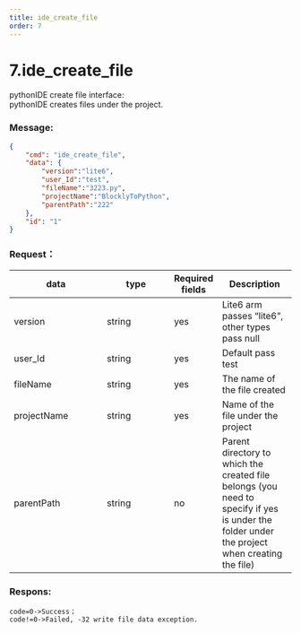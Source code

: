 ```yaml
---
title: ide_create_file
order: 7
---
```

# 7.ide_create_file

pythonIDE create file interface:\
pythonIDE creates files under the project.


### Message:  

```json
{
    "cmd": "ide_create_file",
    "data": {
        "version":"lite6",
        "user_Id":"test",
        "fileName":"3223.py",
        "projectName":"BlocklyToPython",
        "parentPath":"222"
    },
    "id": "1"
}
```




### Request：    



<table><thead><tr><th width="150">data</th><th width="104">type</th><th width="50">Required fields</th><th>Description</th></tr></thead><tbody><tr><td>version</td><td>string</td><td>yes</td><td>Lite6 arm passes “lite6”, other types pass null</td></tr><tr><td>user_Id</td><td>string</td><td>yes</td><td>Default pass test</td></tr><tr><td>fileName</td><td>string</td><td>yes</td><td>The name of the file created</td></tr><tr><td>projectName</td><td>string</td><td>yes</td><td>Name of the file under the project</td></tr><tr><td>parentPath</td><td>string</td><td>no</td><td>Parent directory to which the created file belongs (you need to specify if yes is under the folder under the project when creating the file)</td></tr></tbody></table>




### Respons:     

```
code=0->Success；
code!=0->Failed, -32 write file data exception.
```


